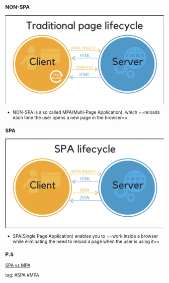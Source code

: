 ### NON-SPA
![](./photo/Pasted%20image%2020230220101341.png)
- NON-SPA is also called MPA(Multi-Page Application), which ==reloads each time the user opens a new page in the browser==

### SPA
![](./photo/Pasted%20image%2020230220101413.png)
- SPA(Single Page Application) enables you to ==work inside a browser while eliminating the need to reload a page when the user is using it==

### P.S
[SPA vs MPA](https://www.tekrevol.com/blogs/spa-vs-mpa/)

tag: #SPA #MPA 